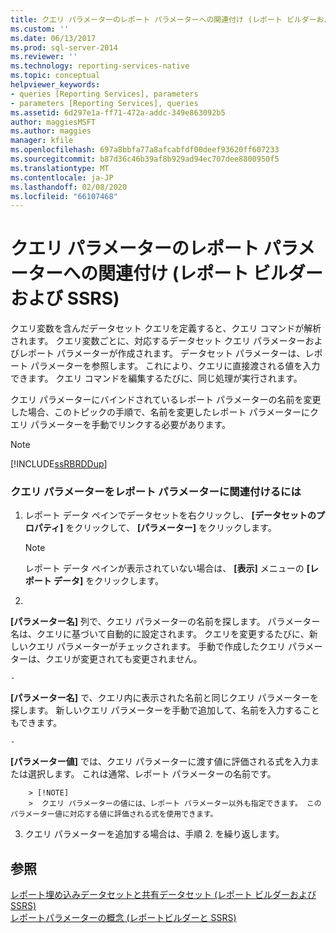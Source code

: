 ```yaml
---
title: クエリ パラメーターのレポート パラメーターへの関連付け (レポート ビルダーおよび SSRS) | Microsoft Docs
ms.custom: ''
ms.date: 06/13/2017
ms.prod: sql-server-2014
ms.reviewer: ''
ms.technology: reporting-services-native
ms.topic: conceptual
helpviewer_keywords:
- queries [Reporting Services], parameters
- parameters [Reporting Services], queries
ms.assetid: 6d297e1a-ff71-472a-addc-349e863092b5
author: maggiesMSFT
ms.author: maggies
manager: kfile
ms.openlocfilehash: 697a8bbfa77a8afcabfdf00deef93620ff607233
ms.sourcegitcommit: b87d36c46b39af8b929ad94ec707dee8800950f5
ms.translationtype: MT
ms.contentlocale: ja-JP
ms.lasthandoff: 02/08/2020
ms.locfileid: "66107468"
---
```

# <a name="associate-a-query-parameter-with-a-report-parameter-report-builder-and-ssrs"></a>クエリ パラメーターのレポート パラメーターへの関連付け (レポート ビルダーおよび SSRS)
  クエリ変数を含んだデータセット クエリを定義すると、クエリ コマンドが解析されます。 クエリ変数ごとに、対応するデータセット クエリ パラメーターおよびレポート パラメーターが作成されます。 データセット パラメーターは、レポート パラメーターを参照します。 これにより、クエリに直接渡される値を入力できます。 クエリ コマンドを編集するたびに、同じ処理が実行されます。  
  
 クエリ パラメーターにバインドされているレポート パラメーターの名前を変更した場合、このトピックの手順で、名前を変更したレポート パラメーターにクエリ パラメーターを手動でリンクする必要があります。  
  
> [!NOTE]  
>  [!INCLUDE[ssRBRDDup](../../includes/ssrbrddup-md.md)]  
  
### <a name="to-associate-a-query-parameter-with-a-report-parameter"></a>クエリ パラメーターをレポート パラメーターに関連付けるには  
  
1.  レポート データ ペインでデータセットを右クリックし、 **[データセットのプロパティ]** をクリックして、 **[パラメーター]** をクリックします。  
  
    > [!NOTE]  
    >  レポート データ ペインが表示されていない場合は、 **[表示]** メニューの **[レポート データ]** をクリックします。  
  
2.  
  **[パラメーター名]** 列で、クエリ パラメーターの名前を探します。 パラメーター名は、クエリに基づいて自動的に設定されます。 クエリを変更するたびに、新しいクエリ パラメーターがチェックされます。 手動で作成したクエリ パラメーターは、クエリが変更されても変更されません。  
  
    -   
  **[パラメーター名]** で、クエリ内に表示された名前と同じクエリ パラメーターを探します。 新しいクエリ パラメーターを手動で追加して、名前を入力することもできます。  
  
    -   
  **[パラメーター値]** では、クエリ パラメーターに渡す値に評価される式を入力または選択します。 これは通常、レポート パラメーターの名前です。  
  
        > [!NOTE]  
        >  クエリ パラメーターの値には、レポート パラメーター以外も指定できます。 このパラメーター値に対応する値に評価される式を使用できます。  
  
3.  クエリ パラメーターを追加する場合は、手順 2. を繰り返します。  
  
## <a name="see-also"></a>参照  
 [レポート埋め込みデータセットと共有データセット &#40;レポート ビルダーおよび SSRS&#41;](report-embedded-datasets-and-shared-datasets-report-builder-and-ssrs.md)   
 [レポートパラメーターの概念 &#40;レポートビルダーと SSRS&#41;](../report-design/report-parameters-concepts-report-builder-and-ssrs.md)  
  
  
